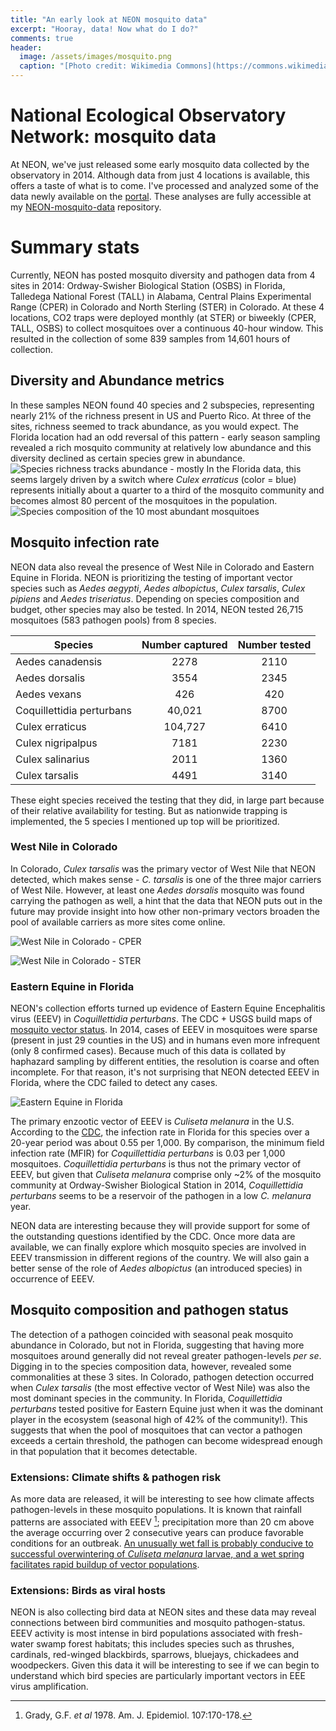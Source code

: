 ```yaml
---
title: "An early look at NEON mosquito data"
excerpt: "Hooray, data! Now what do I do?"
comments: true
header:
  image: /assets/images/mosquito.png
  caption: "[Photo credit: Wikimedia Commons](https://commons.wikimedia.org/wiki/File:Mosquito_female.svg)"
---
```


# National Ecological Observatory Network: mosquito data
At NEON, we've just released some early mosquito data collected by the observatory in 2014. Although data from just 4 locations is available, this offers a taste of what is to come. I've processed and analyzed some of the data newly available on the [portal](http://data.neonscience.org). These analyses are fully accessible at my [NEON-mosquito-data](//github.com/klevan/NEON-mosquito-data) repository. 

# Summary stats
Currently, NEON has posted mosquito diversity and pathogen data from 4 sites in 2014: Ordway-Swisher Biological Station (OSBS) in Florida, Talledega National Forest (TALL) in Alabama, Central Plains Experimental Range (CPER) in Colorado and North Sterling (STER) in Colorado. At these 4 locations, CO2 traps were deployed monthly (at STER) or biweekly (CPER, TALL, OSBS) to collect mosquitoes over a continuous 40-hour window. This resulted in the collection of some 839 samples from 14,601 hours of collection.

## Diversity and Abundance metrics
In these samples NEON found 40 species and 2 subspecies, representing nearly 21% of the richness present in US and Puerto Rico. At three of the sites, richness seemed to track abundance, as you would expect. The Florida location had an odd reversal of this pattern - early season sampling revealed a rich mosquito community at relatively low abundance and this diversity declined as certain species grew in abundance.
![Species richness tracks abundance - mostly](//klevan.github.io/assets/images/rfigs/NEON_mosquito_abundRich.png)
In the Florida data, this seems largely driven by a switch where *Culex erraticus* (color = blue) represents initially about a quarter to a third of the mosquito community and becomes almost 80 percent of the mosquitoes in the population.
![Species composition of the 10 most abundant mosquitoes](//klevan.github.io/assets/images/rfigs/NEON_mosquito_spp_comp.png)

## Mosquito infection rate
NEON data also reveal the presence of West Nile in Colorado and Eastern Equine in Florida. NEON is prioritizing the testing of important vector species such as *Aedes aegypti*, *Aedes albopictus*, *Culex tarsalis*, *Culex pipiens* and *Aedes triseriatus*. Depending on species composition and budget, other species may also be tested. In 2014, NEON tested 26,715 mosquitoes (583 pathogen pools) from 8 species.

| Species  | Number captured | Number tested |
| ------------- | :-------------: | :------------: |
| Aedes canadensis | 2278 | 2110 |
| Aedes dorsalis | 3554 | 2345 |
| Aedes vexans | 426 | 420 |
| Coquillettidia perturbans | 40,021 | 8700 |
| Culex erraticus | 104,727 | 6410 |
| Culex nigripalpus | 7181 | 2230 |
| Culex salinarius | 2011 | 1360 |
| Culex tarsalis | 4491 | 3140 |

These eight species received the testing that they did, in large part because of their relative availability for testing. But as nationwide trapping is implemented, the 5 species I mentioned up top will be prioritized.

### West Nile in Colorado
In Colorado, *Culex tarsalis* was the primary vector of West Nile that NEON detected, which makes sense - *C. tarsalis* is one of the three major carriers of West Nile. However, at least one *Aedes dorsalis* mosquito was found carrying the pathogen as well, a hint that the data that NEON puts out in the future may provide insight into how other non-primary vectors broaden the pool of available carriers as more sites come online. 

![West Nile in Colorado - CPER](//klevan.github.io/assets/images/rfigs/NEON_mosquito_CPER.png)

![West Nile in Colorado - STER](//klevan.github.io/assets/images/rfigs/NEON_mosquito_STER.png)

### Eastern Equine in Florida
NEON's collection efforts turned up evidence of Eastern Equine Encephalitis virus (EEEV) in *Coquillettidia perturbans*. The CDC + USGS build maps of [mosquito vector status](http://diseasemaps.usgs.gov/mapviewer/). In 2014, cases of EEEV in mosquitoes were sparse (present in just 29 counties in the US) and in humans even more infrequent (only 8 confirmed cases). Because much of this data is collated by haphazard sampling by different entities, the resolution is coarse and often incomplete. For that reason, it's not surprising that NEON detected EEEV in Florida, where the CDC failed to detect any cases. 

![Eastern Equine in Florida](//klevan.github.io/assets/images/rfigs/NEON_mosquito_OSBS.png)

The primary enzootic vector of EEEV is *Culiseta melanura* in the U.S. According to the [CDC](http://www.cdc.gov/ncezid/dvbd/pdf/arboguid_508.pdf), the infection rate in Florida for this species over a 20-year period was about 0.55 per 1,000. By comparison, the minimum field infection rate (MFIR) for *Coquillettidia perturbans* is 0.03 per 1,000 mosquitoes. *Coquillettidia perturbans* is thus not the primary vector of EEEV, but given that *Culiseta melanura* comprise only ~2% of the mosquito community at Ordway-Swisher Biological Station in 2014, *Coquillettidia perturbans* seems to be a reservoir of the pathogen in a low *C. melanura* year. 

NEON data are interesting because they will provide support for some of the outstanding questions identified by the CDC. Once more data are available, we can finally explore which mosquito species are involved in EEEV transmission in different regions of the country. We will also gain a better sense of the role of *Aedes albopictus* (an introduced species) in occurrence of EEEV.

## Mosquito composition and pathogen status
The detection of a pathogen coincided with seasonal peak mosquito abundance in Colorado, but not in Florida, suggesting that having more mosquitoes around generally did not reveal greater pathogen-levels *per se*. Digging in to the species composition data, however, revealed some commonalities at these 3 sites. In Colorado, pathogen detection occurred when *Culex tarsalis* (the most effective vector of West Nile) was also the most dominant species in the community. In Florida, *Coquillettidia perturbans* tested positive for Eastern Equine just when it was the dominant player in the ecosystem (seasonal high of 42% of the community!). This suggests that when the pool of mosquitoes that can vector a pathogen exceeds a certain threshold, the pathogen can become widespread enough in that population that it becomes detectable. 

### Extensions: Climate shifts & pathogen risk
As more data are released, it will be interesting to see how climate affects pathogen-levels in these mosquito populations. It is known that rainfall patterns are associated with EEEV [^1]; precipitation more than 20 cm above the average occurring over 2 consecutive years can produce favorable conditions for an outbreak. [An unusually wet fall is probably conducive to successful overwintering of *Culiseta melanura* larvae, and a wet spring facilitates rapid buildup of vector populations](http://www.cdc.gov/ncezid/dvbd/pdf/arboguid_508.pdf).  

### Extensions: Birds as viral hosts
NEON is also collecting bird data at NEON sites and these data may reveal connections between bird communities and mosquito pathogen-status. EEEV activity is most intense in bird populations associated with fresh-water swamp forest habitats; this includes species such as thrushes, cardinals, red-winged blackbirds, sparrows, bluejays, chickadees and woodpeckers. Given this data it will be interesting to see if we can begin to understand which bird species are particularly important vectors in EEE virus amplification.

[^1]:  Grady, G.F. *et al* 1978. Am. J. Epidemiol. 107:170-178. 
